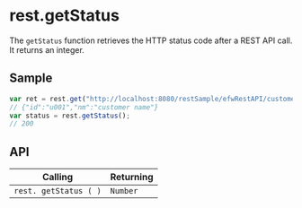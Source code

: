 # rest.getStatus

The `getStatus` function retrieves the HTTP status code after a REST API call. It returns an integer.

## Sample

```javascript
var ret = rest.get("http://localhost:8080/restSample/efwRestAPI/customer/u001");
// {"id":"u001","nm":"customer name"}
var status = rest.getStatus();
// 200
```

## API

| Calling | Returning |
|---|---|
| `rest. getStatus ( )` | `Number` |
